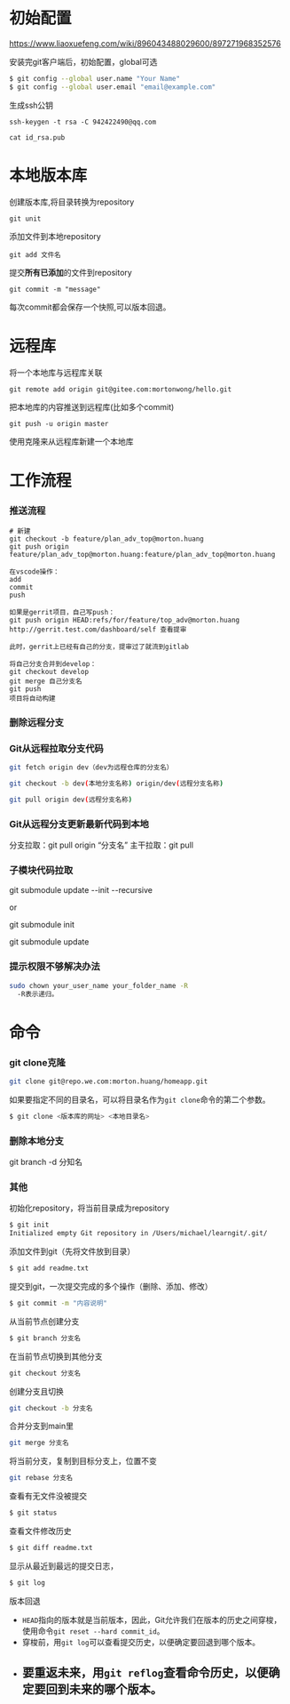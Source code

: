 # 初始配置

https://www.liaoxuefeng.com/wiki/896043488029600/897271968352576

安装完git客户端后，初始配置，global可选

```bash
$ git config --global user.name "Your Name"
$ git config --global user.email "email@example.com"
```

生成ssh公钥

`ssh-keygen -t rsa -C 942422490@qq.com`

`cat id_rsa.pub`

# 本地版本库

创建版本库,将目录转换为repository

`git unit`

添加文件到本地repository

`git add 文件名`

提交**所有已添加**的文件到repository

`git commit -m "message"`

每次commit都会保存一个快照,可以版本回退。

# 远程库

将一个本地库与远程库关联

`git remote add origin git@gitee.com:mortonwong/hello.git`

 把本地库的内容推送到远程库(比如多个commit)

`git push -u origin master`

使用克隆来从远程库新建一个本地库

# 工作流程

### 推送流程

```git commit
# 新建
git checkout -b feature/plan_adv_top@morton.huang
git push origin feature/plan_adv_top@morton.huang:feature/plan_adv_top@morton.huang

在vscode操作：
add
commit
push

如果是gerrit项目，自己写push：
git push origin HEAD:refs/for/feature/top_adv@morton.huang
http://gerrit.test.com/dashboard/self 查看提审

此时，gerrit上已经有自己的分支，提审过了就流到gitlab

将自己分支合并到develop：
git checkout develop
git merge 自己分支名
git push
项目将自动构建
```



### 删除远程分支

### Git从远程拉取分支代码

```bash
git fetch origin dev（dev为远程仓库的分支名）

git checkout -b dev(本地分支名称) origin/dev(远程分支名称)

git pull origin dev(远程分支名称)
```

### Git从远程分支更新最新代码到本地

分支拉取：git pull origin “分支名”
主干拉取：git pull

### 子模块代码拉取

git submodule update --init --recursive

or

git submodule init 

git submodule update
### 提示权限不够解决办法
```bash
sudo chown your_user_name your_folder_name -R
  -R表示递归。
```

# 命令

### git clone克隆

```bash
git clone git@repo.we.com:morton.huang/homeapp.git
```

如果要指定不同的目录名，可以将目录名作为`git clone`命令的第二个参数。

 ```javascript
 $ git clone <版本库的网址> <本地目录名>
 ```

### 删除本地分支
git branch -d 分知名

### 其他
初始化repository，将当前目录成为repository

```bash
$ git init
Initialized empty Git repository in /Users/michael/learngit/.git/
```

添加文件到git（先将文件放到目录）

```bash
$ git add readme.txt
```

提交到git，一次提交完成的多个操作（删除、添加、修改）

```bash
$ git commit -m "内容说明"
```

从当前节点创建分支

```bash
$ git branch 分支名
```

在当前节点切换到其他分支

``` f
git checkout 分支名
```

创建分支且切换

```bash
git checkout -b 分支名
```

合并分支到main里

```bash
git merge 分支名
```

将当前分支，复制到目标分支上，位置不变

```bash
git rebase 分支名
```



查看有无文件没被提交

```bash
$ git status
```

查看文件修改历史

```bash
$ git diff readme.txt 
```

显示从最近到最远的提交日志，

```bash
$ git log
```

版本回退

- `HEAD`指向的版本就是当前版本，因此，Git允许我们在版本的历史之间穿梭，使用命令`git reset --hard commit_id`。
- 穿梭前，用`git log`可以查看提交历史，以便确定要回退到哪个版本。
- 要重返未来，用`git reflog`查看命令历史，以便确定要回到未来的哪个版本。
  - 

